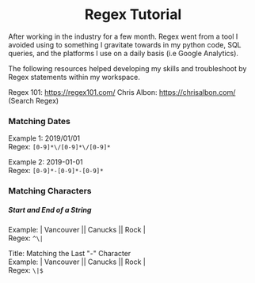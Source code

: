 # <center> Regex Tutorial <center>

After working in the industry for a few month. Regex went from a tool I avoided using to something I gravitate towards in my python code, SQL queries, and the platforms I use on a daily basis (i.e Google Analytics).

The following resources helped developing my skills and troubleshoot by Regex statements within my workspace.

Regex 101: https://regex101.com/
Chris Albon: https://chrisalbon.com/ (Search Regex)

### Matching Dates


Example 1: 2019/01/01  
Regex: ```[0-9]*\/[0-9]*\/[0-9]*```


Example 2: 2019-01-01  
Regex: ```[0-9]*-[0-9]*-[0-9]*```

### Matching Characters


##### Start and End of a String  

Example: | Vancouver || Canucks || Rock |  
Regex: ```^\|```


Title: Matching the Last "-" Character  
Example: | Vancouver || Canucks || Rock |  
Regex: ```\|$```

